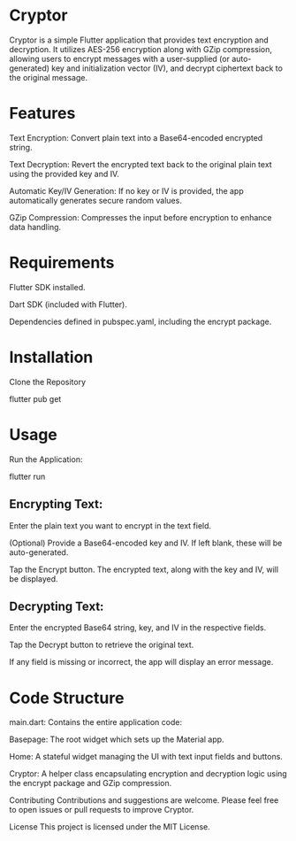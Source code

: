 # Cryptor
Cryptor is a simple Flutter application that provides text encryption and decryption. It utilizes AES-256 encryption along with GZip compression, allowing users to encrypt messages with a user-supplied (or auto-generated) key and initialization vector (IV), and decrypt ciphertext back to the original message.

# Features
Text Encryption: Convert plain text into a Base64-encoded encrypted string.

Text Decryption: Revert the encrypted text back to the original plain text using the provided key and IV.

Automatic Key/IV Generation: If no key or IV is provided, the app automatically generates secure random values.

GZip Compression: Compresses the input before encryption to enhance data handling.

# Requirements
Flutter SDK installed.

Dart SDK (included with Flutter).

Dependencies defined in pubspec.yaml, including the encrypt package.

# Installation
Clone the Repository

flutter pub get

# Usage
Run the Application:

flutter run

## Encrypting Text:

Enter the plain text you want to encrypt in the text field.

(Optional) Provide a Base64-encoded key and IV. If left blank, these will be auto-generated.

Tap the Encrypt button. The encrypted text, along with the key and IV, will be displayed.

## Decrypting Text:

Enter the encrypted Base64 string, key, and IV in the respective fields.

Tap the Decrypt button to retrieve the original text.

If any field is missing or incorrect, the app will display an error message.

# Code Structure
main.dart: Contains the entire application code:

Basepage: The root widget which sets up the Material app.

Home: A stateful widget managing the UI with text input fields and buttons.

Cryptor: A helper class encapsulating encryption and decryption logic using the encrypt package and GZip compression.

Contributing
Contributions and suggestions are welcome. Please feel free to open issues or pull requests to improve Cryptor.

License
This project is licensed under the MIT License.